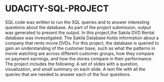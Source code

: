 # UDACITY-SQL-PROJECT
SQL code was written to run the SQL queries and to answer interesting questions about the database. As part of the project submission, output was generated to present the output.  In this project,the Sakila DVD Rental database was invesstigated. The Sakila Database holds information about a company that rents movie DVDs. For this project, the database is queried to gain an understanding of the customer base, such as what the patterns in movie watching are across different customer groups, how they compare on payment earnings, and how the stores compare in their performance.  The project includes the following:  A set of slides with a question, visualization, and small summary on each slide. A text file with all the queries that are needed to answer each of the four questions.
